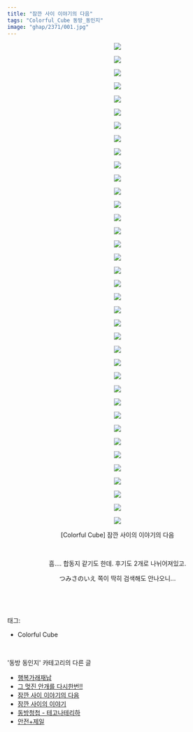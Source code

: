```yaml
---
title: "잠깐 사이 이야기의 다음"
tags: "Colorful_Cube 동방_동인지"
image: "ghap/2371/001.jpg"
---
```

<div class="article">
<p style="text-align: center; clear: none; float: none;"><img src="{{ site.nasurl }}/ghap/2371/001.jpg"/></p>
<p style="text-align: center; clear: none; float: none;"><img src="{{ site.nasurl }}/ghap/2371/002.jpg"/></p>
<p style="text-align: center; clear: none; float: none;"><img src="{{ site.nasurl }}/ghap/2371/003.jpg"/></p>
<p style="text-align: center; clear: none; float: none;"><img src="{{ site.nasurl }}/ghap/2371/004.jpg"/></p>
<p style="text-align: center; clear: none; float: none;"><img src="{{ site.nasurl }}/ghap/2371/005.jpg"/></p>
<p style="text-align: center; clear: none; float: none;"><img src="{{ site.nasurl }}/ghap/2371/006.jpg"/></p>
<p style="text-align: center; clear: none; float: none;"><img src="{{ site.nasurl }}/ghap/2371/007.jpg"/></p>
<p style="text-align: center; clear: none; float: none;"><img src="{{ site.nasurl }}/ghap/2371/008.jpg"/></p>
<p style="text-align: center; clear: none; float: none;"><img src="{{ site.nasurl }}/ghap/2371/009.jpg"/></p>
<p style="text-align: center; clear: none; float: none;"><img src="{{ site.nasurl }}/ghap/2371/010.jpg"/></p>
<p style="text-align: center; clear: none; float: none;"><img src="{{ site.nasurl }}/ghap/2371/011.jpg"/></p>
<p style="text-align: center; clear: none; float: none;"><img src="{{ site.nasurl }}/ghap/2371/012.jpg"/></p>
<p style="text-align: center; clear: none; float: none;"><img src="{{ site.nasurl }}/ghap/2371/013.jpg"/></p>
<p style="text-align: center; clear: none; float: none;"><img src="{{ site.nasurl }}/ghap/2371/014.jpg"/></p>
<p style="text-align: center; clear: none; float: none;"><img src="{{ site.nasurl }}/ghap/2371/015.jpg"/></p>
<p style="text-align: center; clear: none; float: none;"><img src="{{ site.nasurl }}/ghap/2371/016.jpg"/></p>
<p style="text-align: center; clear: none; float: none;"><img src="{{ site.nasurl }}/ghap/2371/017.jpg"/></p>
<p style="text-align: center; clear: none; float: none;"><img src="{{ site.nasurl }}/ghap/2371/018.jpg"/></p>
<p style="text-align: center; clear: none; float: none;"><img src="{{ site.nasurl }}/ghap/2371/019.jpg"/></p>
<p style="text-align: center; clear: none; float: none;"><img src="{{ site.nasurl }}/ghap/2371/020.jpg"/></p>
<p style="text-align: center; clear: none; float: none;"><img src="{{ site.nasurl }}/ghap/2371/021.jpg"/></p>
<p style="text-align: center; clear: none; float: none;"><img src="{{ site.nasurl }}/ghap/2371/022.jpg"/></p>
<p style="text-align: center; clear: none; float: none;"><img src="{{ site.nasurl }}/ghap/2371/023.jpg"/></p>
<p style="text-align: center; clear: none; float: none;"><img src="{{ site.nasurl }}/ghap/2371/024.jpg"/></p>
<p style="text-align: center; clear: none; float: none;"><img src="{{ site.nasurl }}/ghap/2371/025.jpg"/></p>
<p style="text-align: center; clear: none; float: none;"><img src="{{ site.nasurl }}/ghap/2371/026.jpg"/></p>
<p style="text-align: center; clear: none; float: none;"><img src="{{ site.nasurl }}/ghap/2371/027.jpg"/></p>
<p style="text-align: center; clear: none; float: none;"><img src="{{ site.nasurl }}/ghap/2371/028.jpg"/></p>
<p style="text-align: center; clear: none; float: none;"><img src="{{ site.nasurl }}/ghap/2371/029.jpg"/></p>
<p style="text-align: center; clear: none; float: none;"><img src="{{ site.nasurl }}/ghap/2371/030.jpg"/></p>
<p style="text-align: center; clear: none; float: none;"><img src="{{ site.nasurl }}/ghap/2371/031.jpg"/></p>
<p style="text-align: center; clear: none; float: none;"><img src="{{ site.nasurl }}/ghap/2371/032.jpg"/></p>
<p style="text-align: center; clear: none; float: none;"><img src="{{ site.nasurl }}/ghap/2371/033.jpg"/></p>
<p style="text-align: center; clear: none; float: none;"><img src="{{ site.nasurl }}/ghap/2371/034.jpg"/></p>
<p style="text-align: center; clear: none; float: none;"><img src="{{ site.nasurl }}/ghap/2371/035.jpg"/></p>
<p style="text-align: center; clear: none; float: none;"><img src="{{ site.nasurl }}/ghap/2371/036.jpg"/></p>
<p style="text-align: center; clear: none; float: none;"><img src="{{ site.nasurl }}/ghap/2371/037.jpg"/></p>
<p style="text-align: center; clear: none; float: none;">[Colorful Cube] 잠깐 사이의 이야기의 다음</p>
<p style="text-align: center; clear: none; float: none;"><br/></p>
<p style="text-align: center; clear: none; float: none;">흠.... 합동지 같기도 한데. 후기도 2개로 나뉘어져있고.</p>
<p style="text-align: center; clear: none; float: none;">つみさのいえ 쪽이 딱히 검색해도 안나오니...</p>
<p><br/></p>
</div><br/>
<div class="tagTrail">
<p>태그: </p>
<ul>
<li>Colorful Cube</li>
</ul>
</div><br/>
<div class="another">
<p>'동방 동인지' 카테고리의 다른 글</p>
<ul>
<li><a href="/2016-09-28-ghap_2373">행복가래재납</a></li>
<li><a href="/2016-09-28-ghap_2372">그 멋진 안개를 다시한번!!</a></li>
<li><a href="/2016-09-28-ghap_2371">잠깐 사이 이야기의 다음</a></li>
<li><a href="/2016-09-28-ghap_2370">잠깐 사이의 이야기</a></li>
<li><a href="/2016-09-27-ghap_2368">동방청첩 - 테고나테리하</a></li>
<li><a href="/2016-09-27-ghap_2367">안전+제일</a></li>
</ul>
</div><br/>
<div class="cb_module cb_fluid">
<div class="cb_wrt cb_profile">
</div><!-- commentList close -->
</div><br/>

